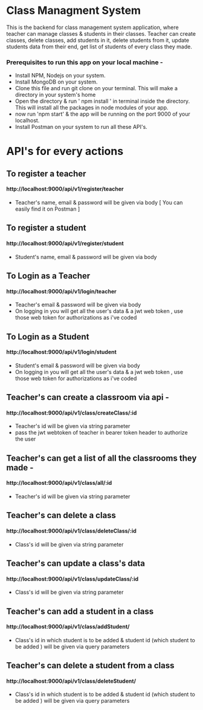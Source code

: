 # Class Managment System

This is the backend for class management system application, where teacher can manage classes & students in their classes.
Teacher can create classes, delete classes, add students in it, delete students from it, update students data from their end, get list of students of every class they made.

### Prerequisites to run this app on your local machine -

* Install NPM, Nodejs on your system.
* Install MongoDB on your system.
* Clone this file and run git clone <url> on your terminal. This will make a directory in your system's home
* Open the directory & run ' npm install ' in terminal inside the directory. This will install all the packages in node modules of your app.
* now run 'npm start' & the app will be running on the port 9000 of your localhost.
* Install Postman on your system to run all these API's.

# API's for every actions

## To register a teacher

#### http://localhost:9000/api/v1/register/teacher
* Teacher's name, email & password will be given via body [ You can easily find it on Postman ]

## To register a student 

#### http://localhost:9000/api/v1/register/student
* Student's name, email & password will be given via body

## To Login as a Teacher 

#### http://localhost:9000/api/v1/login/teacher
* Teacher's email & password will be given via body
* On logging in you will get all the user's data & a jwt web token , use those web token for authorizations as i've coded

## To Login as a Student 

#### http://localhost:9000/api/v1/login/student
* Student's email & password will be given via body
* On logging in you will get all the user's data & a jwt web token , use those web token for authorizations as i've coded

## Teacher's can create a classroom via api - 

#### http://localhost:9000/api/v1/class/createClass/:id
* Teacher's id will be given via string parameter
* pass the jwt webtoken of teacher in bearer token header to authorize the user

## Teacher's can get a list of all the classrooms they made -

#### http://localhost:9000/api/v1/class/all/:id
* Teacher's id will be given via string parameter

## Teacher's can delete a class

#### http://localhost:9000/api/v1/class/deleteClass/:id
* Class's id will be given via string parameter

## Teacher's can update a class's data

#### http://localhost:9000/api/v1/class/updateClass/:id
* Class's id will be given via string parameter

## Teacher's can add a student in a class

#### http://localhost:9000/api/v1/class/addStudent/
* Class's id in which student is to be added & student id (which student to be added ) will be given via query parameters

## Teacher's can delete a student from a class

#### http://localhost:9000/api/v1/class/deleteStudent/
* Class's id in which student is to be added & student id (which student to be added ) will be given via query parameters